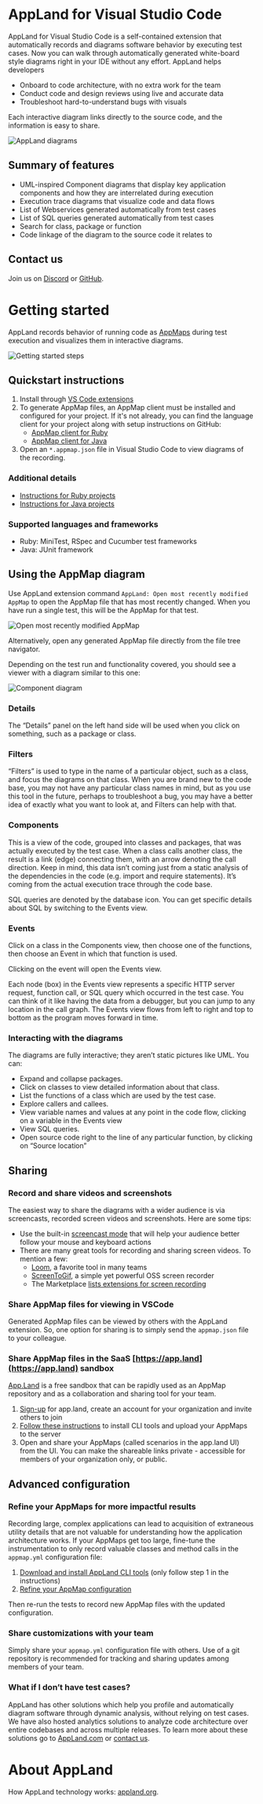 # AppLand for Visual Studio Code

AppLand for Visual Studio Code is a self-contained extension that automatically records and diagrams software behavior by executing test cases.  Now you can walk through automatically generated white-board style diagrams right in your IDE without any effort.  AppLand helps developers 

- Onboard to code architecture, with no extra work for the team 
- Conduct code and design reviews using live and accurate data
- Troubleshoot hard-to-understand bugs with visuals 

Each interactive diagram links directly to the source code, and the information is easy to share.

![AppLand diagrams](./doc/media/002.gif "AppLand diagrams")

## Summary of features

- UML-inspired Component diagrams that display key application components and how they are interrelated during execution 
- Execution trace diagrams that visualize code and data flows
- List of Webservices generated automatically from test cases
- List of SQL queries generated automatically from test cases
- Search for class, package or function
- Code linkage of the diagram to the source code it relates to

## Contact us

Join us on [Discord](https://discord.com/invite/N9VUap6) or [GitHub](https://github.com/applandinc/vscode-appland). 


# Getting started

AppLand records behavior of running code as [AppMaps](https://github.com/applandinc/appmap) during test execution and visualizes them in interactive diagrams.

![Getting started steps](./doc/media/000.png "Getting started steps")


## Quickstart instructions

1. Install through [VS Code extensions](https://marketplace.visualstudio.com/items?itemName=AppLandInc.appland)
2. To generate AppMap files, an AppMap client must be installed and configured for your project. If it's not already, you can find the language client for your project along with setup instructions on GitHub:
    - [AppMap client for Ruby](https://github.com/applandinc/appmap-ruby)
    - [AppMap client for Java](https://github.com/applandinc/appmap-java)
3. Open an `*.appmap.json` file in Visual Studio Code to view diagrams of the recording.


### Additional details

- [Instructions for Ruby projects](./doc/README-RUBY.md)
- [Instructions for Java projects](./doc/README-JAVA.md)


### Supported languages and frameworks
 - Ruby: MiniTest, RSpec and Cucumber test frameworks
 - Java: JUnit framework


## Using the AppMap diagram

Use AppLand extension command `AppLand: Open most recently modified AppMap` to open the AppMap file that has most recently changed. When you have run a single test, this will be the AppMap for that test.

![Open most recently modified AppMap](./doc/media/007.png "Open most recently modified AppMap")

Alternatively, open any generated AppMap file directly from the file tree navigator.

Depending on the test run and functionality covered, you should see a viewer with a diagram similar to this one:

![Component diagram](./doc/media/001.gif "Component diagram")

### Details
The “Details” panel on the left hand side will be used when you click on something, such as a package or class. 

### Filters
“Filters” is used to type in the name of a particular object, such as a class, and focus the diagrams on that class. When you are brand new to the code base, you may not have any particular class names in mind, but as you use this tool in the future, perhaps to troubleshoot a bug, you may have a better idea of exactly what you want to look at, and Filters can help with that. 

### Components
This is a view of the code, grouped into classes and packages, that was actually executed by the test case. When a class calls another class, the result is a link (edge) connecting them, with an arrow denoting the call direction. Keep in mind, this data isn’t coming just from a static analysis of the dependencies in the code (e.g. import and require statements). It’s coming from the actual execution trace through the code base. 

SQL queries are denoted by the database icon. You can get specific details about SQL by switching to the Events view.
### Events
Click on a class in the Components view, then choose one of the functions, then choose an Event in which that function is used.

Clicking on the event will open the Events view. 

Each node (box) in the Events view represents a specific HTTP server request, function call, or SQL query which occurred in the test case. You can think of it like having the data from a debugger, but you can jump to any location in the call graph. The Events view flows from left to right and top to bottom as the program moves forward in time. 


### Interacting with the diagrams

The diagrams are fully interactive; they aren’t static pictures like UML. You can:
- Expand and collapse packages.
- Click on classes to view detailed information about that class.
- List the functions of a class which are used by the test case.
- Explore callers and callees.
- View variable names and values at any point in the code flow, clicking on a variable in the Events view
- View SQL queries.
- Open source code right to the line of any particular function, by clicking on “Source location”


## Sharing

### Record and share videos and screenshots

The easiest way to share the diagrams with a wider audience is via screencasts, recorded screen videos and screenshots. 
Here are some tips:
- Use the built-in [screencast mode](https://dzhavat.github.io/2019/09/18/screencast-mode-in-vs-code.html) that will help your audience better follow your mouse and keyboard actions
- There are many great tools for recording and sharing screen videos. To mention a few:
    - [Loom](https://www.loom.com/), a favorite tool in many teams
    - [ScreenToGif](https://www.screentogif.com), a simple yet powerful OSS screen recorder
    - The Marketplace [lists extensions for screen recording](https://marketplace.visualstudio.com/search?term=screen%20recorder&target=VSCode&category=All%20categories&sortBy=Relevance)


### Share AppMap files for viewing in VSCode

Generated AppMap files can be viewed by others with the AppLand extension. So, one option for sharing is to simply send the `appmap.json` file to your colleague.


### Share AppMap files in the SaaS [https://app.land](https://app.land) sandbox
[App.Land](https://app.land) is a free sandbox that can be rapidly used as an AppMap repository and as a collaboration and sharing tool for your team. 

1. [Sign-up](https://app.land) for app.land, create an account for your organization and invite others to join
1. [Follow these instructions](https://app.land/setup/cli) to install CLI tools and upload your AppMaps to the server
2. Open and share your AppMaps (called scenarios in the app.land UI) from the UI. You can make the shareable links private - accessible for members of your organization only, or public.

## Advanced configuration

### Refine your AppMaps for more impactful results

Recording large, complex applications can lead to acquisition of extraneous utility details that are not valuable for understanding how the application architecture works. If your AppMaps get too large, fine-tune the instrumentation to only record valuable classes and method calls in the `appmap.yml` configuration file:

1. [Download and install AppLand CLI tools](https://app.land/setup/cli#install-command-line-tools) (only follow step 1 in the instructions)
2. [Refine your AppMap configuration](https://github.com/applandinc/appland-cli/blob/master/doc/refine-appmaps.md)

Then re-run the tests to record new AppMap files with the updated configuration.

### Share customizations with your team

Simply share your `appmap.yml` configuration file with others. Use of a git repository is recommended for tracking and sharing updates among members of your team. 

### What if I don’t have test cases?

AppLand has other solutions which help you profile and automatically diagram software through dynamic analysis, without relying on test cases.  We have also hosted analytics solutions to analyze code architecture over entire codebases and across multiple releases.  To learn more about these solutions go to [AppLand.com](https://appland.com/) or [contact us](http://info@app.land).

# About AppLand

How AppLand technology works: [appland.org](https://appland.org).


